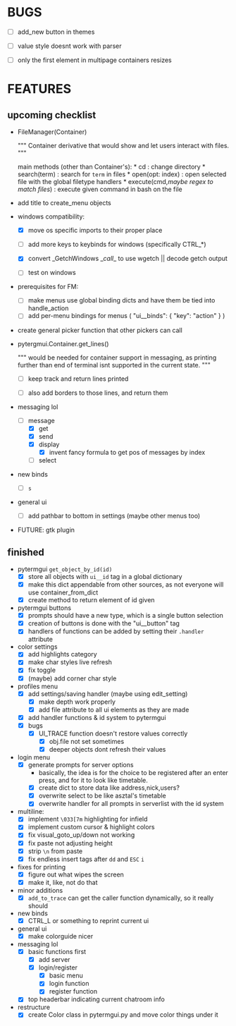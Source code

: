 # BUGS
- [ ] add_new button in themes
- [ ] value style doesnt work with parser
- [ ] only the first element in multipage containers resizes


# FEATURES 
## upcoming checklist
- FileManager(Container)

    """
    Container derivative that would show and let users interact
    with files.
    """

    main methods (other than Container's):
        * cd : change directory
        * search(term) : search for `term` in files
        * open(opt: index) : open selected file with the global 
                             filetype handlers
        * execute(cmd,*maybe regex to match files*) : execute given command
                             in bash on the file

- add title to create_menu objects

- windows compatibility:
    * [x] move os specific imports to their proper place
    * [ ] add more keys to keybinds for windows (specifically CTRL_*)
    * [x] convert \_GetchWindows \__call__ to use wgetch || decode getch output
    * [ ] test on windows


- prerequisites for FM:
    * [ ] make menus use global binding dicts and have them be tied into handle_action
    * [ ] add per-menu bindings for menus ( "ui__binds": { "key": "action" } )

- create general picker function that other pickers can call

- pytergmui.Container.get_lines()

    """
    would be needed for container support in messaging, 
    as printing further than end of terminal isnt supported 
    in the current state.
    """

    * [ ] keep track and return lines printed
    * [ ] also add borders to those lines, and return them


- messaging lol
    * [ ] message
        + [x] get
        + [x] send
        + [x] display
            - [x] invent fancy formula to get pos of messages by index
        + [ ] select

- new binds
    * [ ] `s` 

- general ui
    * [ ] add pathbar to bottom in settings (maybe other menus too)
 
- FUTURE: gtk plugin

## finished
- pytermgui `get_object_by_id(id)`
    * [x] store all objects with `ui__id` tag in a global dictionary
    * [x] make this dict appendable from other sources, as not everyone will use container_from_dict
    * [x] create method to return element of id given

- pytermgui buttons
    * [x] prompts should have a new type, which is a single button selection
    * [x] creation of buttons is done with the "ui__button" tag
    * [x] handlers of functions can be added by setting their `.handler` attribute

- color settings
    * [x] add highlights category
    * [x] make char styles live refresh
    * [x] fix <space> toggle
    * [x] (maybe) add corner char style

- profiles menu
    * [x] add settings/saving handler (maybe using edit_setting)
        + [x] make depth work properly
        + [x] add file attribute to all ui elements as they are made
    * [x] add handler functions & id system to pytermgui
    * [x] bugs
        + [x] UI_TRACE function doesn't restore values correctly
            - [x] obj.file not set sometimes
            - [x] deeper objects dont refresh their values

- login menu
    * [x] generate prompts for server options
        + basically, the idea is for the choice to be registered after an enter press, and for it to look like timetable.
        + [x] create dict to store data like address,nick,users?
        + [x] overwrite select to be like asztal's timetable
        + [x] overwrite handler for all prompts in serverlist with the id system

- multiline:
    * [x] implement `\033[7m` highlighting for infield
    * [x] implement custom cursor & highlight colors
    * [x] fix visual_goto_up/down not working
    * [x] fix paste not adjusting height
    * [x] strip `\n` from paste
    * [x] fix endless insert tags after `dd` and `ESC` `i`

- fixes for printing
    * [x] figure out what wipes the screen
    * [x] make it, like, not do that

- minor additions
    * [x] `add_to_trace` can get the caller function dynamically, so it really should

- new binds
    * [x] CTRL_L or something to reprint current ui

- general ui
    * [x] make colorguide nicer

- messaging lol
    * [x] basic functions first
        + [x] add server
        + [x] login/register
            - [x] basic menu
            - [x] login function
            - [x] register function

    * [x] top headerbar indicating current chatroom info

- restructure
    * [x] create Color class in pytermgui.py and move color things under it
